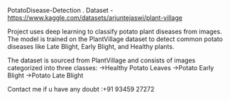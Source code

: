  PotatoDisease-Detection
.
 Dataset - https://www.kaggle.com/datasets/arjuntejaswi/plant-village

 Project uses deep learning to classify potato plant diseases from images. 
 The model is trained on the PlantVillage dataset to detect common potato diseases like Late Blight, Early Blight, and Healthy plants.

The dataset is sourced from PlantVillage and consists of images categorized into three classes:
->Healthy Potato Leaves 
->Potato Early Blight 
->Potato Late Blight 

Contact me if u have any doubt :+91 93459 27272
